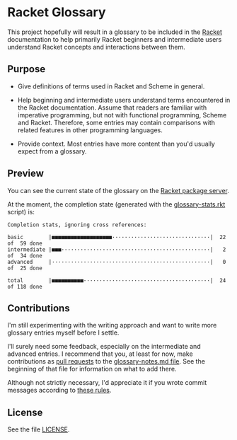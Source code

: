 # Racket Glossary

This project hopefully will result in a glossary to be included in the
[Racket](https://racket-lang.org/) documentation to help primarily Racket
beginners and intermediate users understand Racket concepts and interactions
between them.

## Purpose

- Give definitions of terms used in Racket and Scheme in general.

- Help beginning and intermediate users understand terms encountered in the
  Racket documentation. Assume that readers are familiar with imperative
  programming, but not with functional programming, Scheme and Racket.
  Therefore, some entries may contain comparisons with related features in
  other programming languages.

- Provide context. Most entries have more content than you'd usually expect
  from a glossary.

## Preview

You can see the current state of the glossary on the [Racket package
server](https://docs.racket-lang.org/racket-glossary/).

At the moment, the completion state (generated with the
[glossary-stats.rkt](./glossary-stats.rkt) script) is:

```text
Completion stats, ignoring cross references:

basic        |■■■■■■■■■■■■■■■■■■■·······························|  22 of  59 done
intermediate |■■■···············································|   2 of  34 done
advanced     |··················································|   0 of  25 done

total        |■■■■■■■■■■········································|  24 of 118 done
```

## Contributions

I'm still experimenting with the writing approach and want to write more
glossary entries myself before I settle.

I'll surely need some feedback, especially on the intermediate and advanced
entries. I recommend that you, at least for now, make contributions as [pull
requests](https://github.com/sschwarzer/racket-glossary) to the
[glossary-notes.md file](./glossary-notes.md). See the beginning of that file
for information on what to add there.

Although not strictly necessary, I'd appreciate it if you wrote commit messages
according to [these rules](https://cbea.ms/git-commit/#seven-rules).

## License

See the file [LICENSE](./LICENSE).
